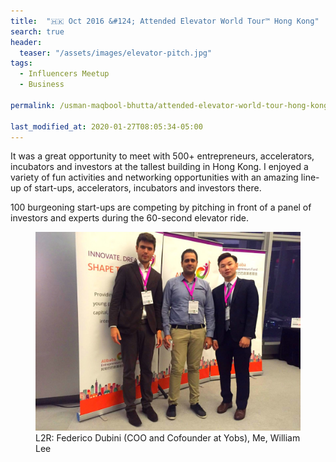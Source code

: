 ```yaml
---
title:  "🇭🇰 Oct 2016 &#124; Attended Elevator World Tour™ Hong Kong"
search: true
header:
  teaser: "/assets/images/elevator-pitch.jpg"
tags: 
  - Influencers Meetup
  - Business

permalink: /usman-maqbool-bhutta/attended-elevator-world-tour-hong-kong

last_modified_at: 2020-01-27T08:05:34-05:00
---
```

It was a great opportunity to meet with 500+ entrepreneurs, accelerators, incubators and investors at the tallest building in Hong Kong. I enjoyed a variety of fun activities and networking opportunities with an amazing line-up of start-ups, accelerators, incubators and investors there.

100 burgeoning start-ups are competing by pitching in front of a panel of investors and experts during the 60-second elevator ride.

<figure>
    <a href="/assets/images/elevator-pitch.jpg"><img src="/assets/images/elevator-pitch.jpg"></a>
    <figcaption>L2R: Federico Dubini (COO and Cofounder at Yobs), Me, William Lee</figcaption>
</figure>

